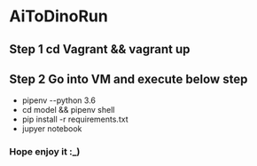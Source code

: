 # AiToDinoRun
## Step 1 cd Vagrant && vagrant up
## Step 2 Go into VM and execute below step
* pipenv --python 3.6
* cd model && pipenv shell
* pip install -r requirements.txt
* jupyer notebook

### Hope enjoy it :_)
